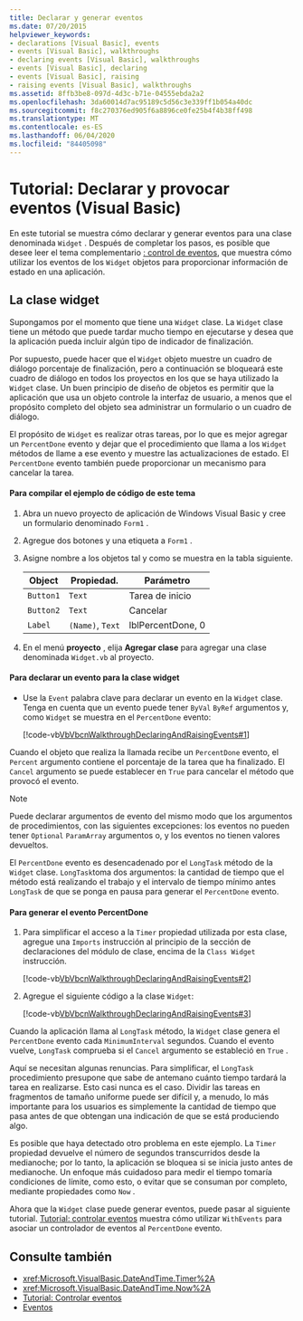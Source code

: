 ```yaml
---
title: Declarar y generar eventos
ms.date: 07/20/2015
helpviewer_keywords:
- declarations [Visual Basic], events
- events [Visual Basic], walkthroughs
- declaring events [Visual Basic], walkthroughs
- events [Visual Basic], declaring
- events [Visual Basic], raising
- raising events [Visual Basic], walkthroughs
ms.assetid: 8ffb3be8-097d-4d3c-b71e-04555ebda2a2
ms.openlocfilehash: 3da60014d7ac95189c5d56c3e339ff1b054a40dc
ms.sourcegitcommit: f8c270376ed905f6a8896ce0fe25b4f4b38ff498
ms.translationtype: MT
ms.contentlocale: es-ES
ms.lasthandoff: 06/04/2020
ms.locfileid: "84405098"
---
```

# <a name="walkthrough-declaring-and-raising-events-visual-basic"></a>Tutorial: Declarar y provocar eventos (Visual Basic)
En este tutorial se muestra cómo declarar y generar eventos para una clase denominada `Widget` . Después de completar los pasos, es posible que desee leer el tema complementario [: control de eventos](walkthrough-handling-events.md), que muestra cómo utilizar los eventos de los `Widget` objetos para proporcionar información de estado en una aplicación.  
  
## <a name="the-widget-class"></a>La clase widget  
 Supongamos por el momento que tiene una `Widget` clase. La `Widget` clase tiene un método que puede tardar mucho tiempo en ejecutarse y desea que la aplicación pueda incluir algún tipo de indicador de finalización.  
  
 Por supuesto, puede hacer que el `Widget` objeto muestre un cuadro de diálogo porcentaje de finalización, pero a continuación se bloqueará este cuadro de diálogo en todos los proyectos en los que se haya utilizado la `Widget` clase. Un buen principio de diseño de objetos es permitir que la aplicación que usa un objeto controle la interfaz de usuario, a menos que el propósito completo del objeto sea administrar un formulario o un cuadro de diálogo.  
  
 El propósito de `Widget` es realizar otras tareas, por lo que es mejor agregar un `PercentDone` evento y dejar que el procedimiento que llama a los `Widget` métodos de llame a ese evento y muestre las actualizaciones de estado. El `PercentDone` evento también puede proporcionar un mecanismo para cancelar la tarea.  
  
#### <a name="to-build-the-code-example-for-this-topic"></a>Para compilar el ejemplo de código de este tema  
  
1. Abra un nuevo proyecto de aplicación de Windows Visual Basic y cree un formulario denominado `Form1` .  
  
2. Agregue dos botones y una etiqueta a `Form1` .  
  
3. Asigne nombre a los objetos tal y como se muestra en la tabla siguiente.  
  
    |Object|Propiedad.|Parámetro|  
    |------------|--------------|-------------|  
    |`Button1`|`Text`|Tarea de inicio|  
    |`Button2`|`Text`|Cancelar|  
    |`Label`|`(Name)`, `Text`|lblPercentDone, 0|  
  
4. En el menú **proyecto** , elija **Agregar clase** para agregar una clase denominada `Widget.vb` al proyecto.  
  
#### <a name="to-declare-an-event-for-the-widget-class"></a>Para declarar un evento para la clase widget  
  
- Use la `Event` palabra clave para declarar un evento en la `Widget` clase. Tenga en cuenta que un evento puede tener `ByVal` `ByRef` argumentos y, como `Widget` se muestra en el `PercentDone` evento:  
  
     [!code-vb[VbVbcnWalkthroughDeclaringAndRaisingEvents#1](~/samples/snippets/visualbasic/VS_Snippets_VBCSharp/VbVbcnWalkthroughDeclaringAndRaisingEvents/VB/Widget.vb#1)]  
  
 Cuando el objeto que realiza la llamada recibe un `PercentDone` evento, el `Percent` argumento contiene el porcentaje de la tarea que ha finalizado. El `Cancel` argumento se puede establecer en `True` para cancelar el método que provocó el evento.  
  
> [!NOTE]
> Puede declarar argumentos de evento del mismo modo que los argumentos de procedimientos, con las siguientes excepciones: los eventos no pueden tener `Optional` `ParamArray` argumentos o, y los eventos no tienen valores devueltos.  
  
 El `PercentDone` evento es desencadenado por el `LongTask` método de la `Widget` clase. `LongTask`toma dos argumentos: la cantidad de tiempo que el método está realizando el trabajo y el intervalo de tiempo mínimo antes `LongTask` de que se ponga en pausa para generar el `PercentDone` evento.  
  
#### <a name="to-raise-the-percentdone-event"></a>Para generar el evento PercentDone  
  
1. Para simplificar el acceso a la `Timer` propiedad utilizada por esta clase, agregue una `Imports` instrucción al principio de la sección de declaraciones del módulo de clase, encima de la `Class Widget` instrucción.  
  
     [!code-vb[VbVbcnWalkthroughDeclaringAndRaisingEvents#2](~/samples/snippets/visualbasic/VS_Snippets_VBCSharp/VbVbcnWalkthroughDeclaringAndRaisingEvents/VB/Widget.vb#2)]  
  
2. Agregue el siguiente código a la clase `Widget`:  
  
     [!code-vb[VbVbcnWalkthroughDeclaringAndRaisingEvents#3](~/samples/snippets/visualbasic/VS_Snippets_VBCSharp/VbVbcnWalkthroughDeclaringAndRaisingEvents/VB/Widget.vb#3)]  
  
 Cuando la aplicación llama al `LongTask` método, la `Widget` clase genera el `PercentDone` evento cada `MinimumInterval` segundos. Cuando el evento vuelve, `LongTask` comprueba si el `Cancel` argumento se estableció en `True` .  
  
 Aquí se necesitan algunas renuncias. Para simplificar, el `LongTask` procedimiento presupone que sabe de antemano cuánto tiempo tardará la tarea en realizarse. Esto casi nunca es el caso. Dividir las tareas en fragmentos de tamaño uniforme puede ser difícil y, a menudo, lo más importante para los usuarios es simplemente la cantidad de tiempo que pasa antes de que obtengan una indicación de que se está produciendo algo.  
  
 Es posible que haya detectado otro problema en este ejemplo. La `Timer` propiedad devuelve el número de segundos transcurridos desde la medianoche; por lo tanto, la aplicación se bloquea si se inicia justo antes de medianoche. Un enfoque más cuidadoso para medir el tiempo tomaría condiciones de límite, como esto, o evitar que se consuman por completo, mediante propiedades como `Now` .  
  
 Ahora que la `Widget` clase puede generar eventos, puede pasar al siguiente tutorial. [Tutorial: controlar eventos](walkthrough-handling-events.md) muestra cómo utilizar `WithEvents` para asociar un controlador de eventos al `PercentDone` evento.  
  
## <a name="see-also"></a>Consulte también

- <xref:Microsoft.VisualBasic.DateAndTime.Timer%2A>
- <xref:Microsoft.VisualBasic.DateAndTime.Now%2A>
- [Tutorial: Controlar eventos](walkthrough-handling-events.md)
- [Eventos](index.md)
